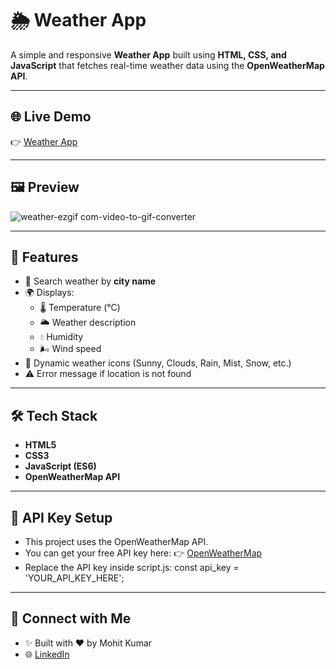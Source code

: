 # 🌦️ Weather App

A simple and responsive **Weather App** built using **HTML, CSS, and JavaScript** that fetches real-time weather data using the **OpenWeatherMap API**.  

---

## 🌐 Live Demo  
👉 [Weather App](https://check-weather-js.netlify.app/)  

---

## 🖼️ Preview

![weather-ezgif com-video-to-gif-converter](https://github.com/user-attachments/assets/eaa0ac2e-1d37-4359-999d-635d261827b9)


---

## 🚀 Features
- 🔎 Search weather by **city name**  
- 🌍 Displays:
  - 🌡️ Temperature (°C)  
  - 🌥️ Weather description  
  - 💧 Humidity  
  - 🌬️ Wind speed  
- 📸 Dynamic weather icons (Sunny, Clouds, Rain, Mist, Snow, etc.)  
- ⚠️ Error message if location is not found  

---

## 🛠️ Tech Stack
- **HTML5**  
- **CSS3**  
- **JavaScript (ES6)**  
- **OpenWeatherMap API**  

---

## 🔑 API Key Setup
- This project uses the OpenWeatherMap API.
- You can get your free API key here: 👉 [OpenWeatherMap](https://openweathermap.org/api?utm_source=chatgpt.com)
- Replace the API key inside script.js:  const api_key = 'YOUR_API_KEY_HERE';

---
## 🤝 Connect with Me
- ✨ Built with ❤️ by Mohit Kumar
- 🌐 [LinkedIn](https://www.linkedin.com/in/mohit-kumar16)



